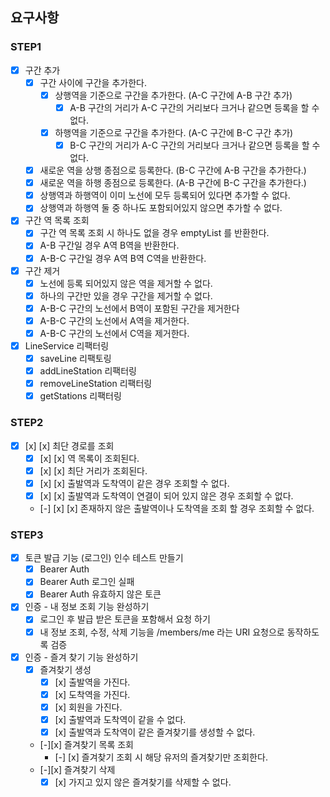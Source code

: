 ## 요구사항

### STEP1

- [x] 구간 추가
    - [x] 구간 사이에 구간을 추가한다.
        - [x] 상행역을 기준으로 구간을 추가한다. (A-C 구간에 A-B 구간 추가)
            - [x] A-B 구간의 거리가 A-C 구간의 거리보다 크거나 같으면 등록을 할 수 없다.
        - [x] 하행역을 기준으로 구간을 추가한다. (A-C 구간에 B-C 구간 추가)
            - [x] B-C 구간의 거리가 A-C 구간의 거리보다 크거나 같으면 등록을 할 수 없다.
    - [x] 새로운 역을 상행 종점으로 등록한다. (B-C 구간에 A-B 구간을 추가한다.)
    - [x] 새로운 역을 하행 종점으로 등록한다. (A-B 구간에 B-C 구간을 추가한다.)
    - [x] 상행역과 하행역이 이미 노선에 모두 등록되어 있다면 추가할 수 없다.
    - [x] 상행역과 하행역 둘 중 하나도 포함되어있지 않으면 추가할 수 없다.
- [x] 구간 역 목록 조회
    - [x] 구간 역 목록 조회 시 하나도 없을 경우 emptyList 를 반환한다.
    - [x] A-B 구간일 경우 A역 B역을 반환한다.
    - [x] A-B-C 구간일 경우 A역 B역 C역을 반환한다.
- [x] 구간 제거
    - [x] 노선에 등록 되어있지 않은 역을 제거할 수 없다.
    - [x] 하나의 구간만 있을 경우 구간을 제거할 수 없다.
    - [x] A-B-C 구간의 노선에서 B역이 포함된 구간을 제거한다
    - [x] A-B-C 구간의 노선에서 A역을 제거한다.
    - [x] A-B-C 구간의 노선에서 C역을 제거한다.

- [x] LineService 리팩터링
    - [x] saveLine 리팩토링
    - [x] addLineStation 리팩터링
    - [x] removeLineStation 리팩터링
    - [x] getStations 리팩터링

### STEP2

- [x] [x] [x] 최단 경로를 조회
    - [x] [x] [x] 역 목록이 조회된다.
    - [x] [x] [x] 최단 거리가 조회된다.
    - [x] [x] [x] 출발역과 도착역이 같은 경우 조회할 수 없다.
    - [x] [x] [x] 출발역과 도착역이 연결이 되어 있지 않은 경우 조회할 수 없다.
    - [-] [x] [x] 존재하지 않은 출발역이나 도착역을 조회 할 경우 조회할 수 없다.

### STEP3

- [x] 토큰 발급 기능 (로그인) 인수 테스트 만들기
    - [x] Bearer Auth
    - [x] Bearer Auth 로그인 실패
    - [x] Bearer Auth 유효하지 않은 토큰
- [x] 인증 - 내 정보 조회 기능 완성하기
    - [x] 로그인 후 발급 받은 토큰을 포함해서 요청 하기
    - [x] 내 정보 조회, 수정, 삭제 기능을 /members/me 라는 URI 요청으로 동작하도록 검증
- [x] 인증 - 즐겨 찾기 기능 완성하기
    - [x] 즐겨찾기 생성
        - [x] [x] 출발역을 가진다.
        - [x] [x] 도착역을 가진다.
        - [x] [x] 회원을 가진다.
        - [x] [x] 출발역과 도착역이 같을 수 없다.
        - [x] [x] 출발역과 도착역이 같은 즐겨찾기를 생성할 수 없다.
    - [-][x] 즐겨찾기 목록 조회
        - [-] [x] 즐겨찾기 조회 시 해당 유저의 즐겨찾기만 조회한다.
    - [-][x] 즐겨찾기 삭제
        - [x] [x] 가지고 있지 않은 즐겨찾기를 삭제할 수 없다.
